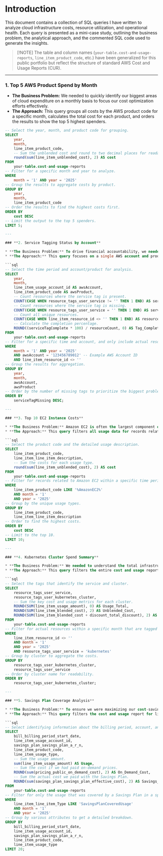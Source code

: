 # Introduction

This document contains a collection of SQL queries I have written to analyze cloud infrastructure costs, resource utilization, and operational health. Each query is presented as a mini-case study, outlining the business problem, the analytical approach, and the commented SQL code used to generate the insights.

> \[!NOTE\]
> The table and column names (`your-table.cost-and-usage-reports`, `line_item_product_code`, etc.) have been generalized for this public portfolio but reflect the structure of standard AWS Cost and Usage Reports (CUR).

---

### **1. Top 5 AWS Product Spend by Month**

* **The Business Problem:** We needed to quickly identify our biggest areas of cloud expenditure on a monthly basis to focus our cost optimization efforts effectively.
* **The Approach:** This query groups all costs by the AWS product code for a specific month, calculates the total cost for each product, and orders the results to show the top 5 highest spenders.

```sql
-- Select the year, month, and product code for grouping.
SELECT
    year,
    month,
    line_item_product_code,
    -- Sum the unblended cost and round to two decimal places for readability.
    round(sum(line_item_unblended_cost), 2) AS cost
FROM
    your-table.cost-and-usage-reports
-- Filter for a specific month and year to analyze.
WHERE
    month = '1' AND year = '2025'
-- Group the results to aggregate costs by product.
GROUP BY
    year,
    month,
    line_item_product_code
-- Order the results to find the highest costs first.
ORDER BY
    cost DESC
-- Limit the output to the top 5 spenders.
LIMIT 5;

---

### **2. Service Tagging Status by Account**

* **The Business Problem:** To drive financial accountability, we needed to track the adoption of our resource tagging policy. We needed to know what percentage of resources in a given AWS account were correctly tagged with a "service" tag.
* **The Approach:** This query focuses on a single AWS account and product. It counts the total number of resources, how many have a service tag, how many are missing one, and then calculates the completion percentage. This provides a clear, actionable metric for engineering teams.

```sql
-- Select the time period and account/product for analysis.
SELECT
    year,
    month,
    line_item_usage_account_id AS awsAccount,
    line_item_product_code AS awsProduct,
    -- Count resources where the service tag is present.
    COUNT(CASE WHEN resource_tags_user_service != '' THEN 1 END) AS serviceTagComplete,
    -- Count resources where the service tag is missing.
    COUNT(CASE WHEN resource_tags_user_service = '' THEN 1 END) AS serviceTagMissing,
    -- Count all unique resources.
    COUNT(CASE WHEN line_item_resource_id <> '' THEN 1 END) AS resourceCount,
    -- Calculate the completion percentage.
    ROUND((serviceTagComplete * 100) / resourceCount, 0) AS Tag_Complete_Percent
FROM
    your-table.cost-and-usage-reports
-- Filter for a specific time and account, and only include actual resources.
WHERE
    month = '1' AND year = '2025'
    AND awsAccount = '123456789012' -- Example AWS Account ID
    AND line_item_resource_id <> ''
-- Group the results for aggregation.
GROUP BY
    year,
    month,
    awsAccount,
    awsProduct
-- Order by the number of missing tags to prioritize the biggest problems.
ORDER BY
    serviceTagMissing DESC;

---

### **3. Top 10 EC2 Instance Costs**

* **The Business Problem:** Amazon EC2 is often the largest component of cloud spend. We needed to identify the specific types of EC2 usage (e.g., instance hours, data transfer) that were contributing the most to the bill.
* **The Approach:** This query filters all usage data for records related to "AmazonEC2", groups it by the specific line item description (which describes the type of usage), and sums the cost to find the top 10 most expensive items.

```sql
-- Select the product code and the detailed usage description.
SELECT
    line_item_product_code,
    line_item_line_item_description,
    -- Sum the costs for each usage type.
    round(sum(line_item_unblended_cost), 2) AS cost
FROM
    your-table.cost-and-usage-reports
-- Filter for records related to Amazon EC2 within a specific time period.
WHERE
    line_item_product_code LIKE '%AmazonEC2%'
    AND month = '1'
    AND year = '2025'
-- Group by the unique usage types.
GROUP BY
    line_item_product_code,
    line_item_line_item_description
-- Order to find the highest costs.
ORDER BY
    cost DESC
-- Limit to the top 10.
LIMIT 10;

---

### **4. Kubernetes Cluster Spend Summary**

* **The Business Problem:** We needed to understand the total infrastructure cost associated with our Kubernetes clusters, which were identified by a specific resource tag.
* **The Approach:** This query filters the entire cost and usage report for resources that have the `resource_tags_user_service` set to 'kubernetes'. It then groups these resources by their specific cluster name (`resource_tags_user_kubernetes_cluster`) to provide a cost-per-cluster summary.

```sql
-- Select the tags that identify the service and cluster.
SELECT
    resource_tags_user_service,
    resource_tags_user_kubernetes_cluster,
    -- Sum the key cost and usage metrics for each cluster.
    ROUND(SUM(line_item_usage_amount), 0) AS Usage_Total,
    ROUND(SUM(line_item_blended_cost), 2) AS Unblended_Cost,
    ROUND(SUM(line_item_blended_cost + discount_total_discount), 2) AS Total_Cost
FROM
    your-table.cost-and-usage-reports
-- Filter for actual resources within a specific month that are tagged as 'kubernetes'.
WHERE
    line_item_resource_id <> ''
    AND month = '1'
    AND year = '2025'
    AND resource_tags_user_service = 'kubernetes'
-- Group by cluster to aggregate the costs.
GROUP BY
    resource_tags_user_kubernetes_cluster,
    resource_tags_user_service
-- Order by cluster name for readability.
ORDER BY
    resource_tags_user_kubernetes_cluster;

---

### **5. Savings Plan Coverage Analysis**

* **The Business Problem:** To ensure we were maximizing our cost-saving commitments with AWS, we needed to analyze which resources were being correctly covered by our Savings Plans.
* **The Approach:** This query filters the cost and usage report for line items specifically marked as `SavingsPlanCoveredUsage`. It then groups this data to show which accounts and product types are benefiting from the plan, comparing the on-demand cost to the effective cost paid under the plan.

```sql
-- Select identifying information about the billing period, account, and Savings Plan.
SELECT
    bill_billing_period_start_date,
    line_item_usage_account_id,
    savings_plan_savings_plan_a_r_n,
    line_item_product_code,
    line_item_usage_type,
    -- Sum the usage amount.
    sum(line_item_usage_amount) AS Usage,
    -- Sum the cost if we had paid on-demand prices.
    ROUND(sum(pricing_public_on_demand_cost), 2) AS On_Demand_Cost,
    -- Sum the actual cost we paid with the Savings Plan.
    ROUND(sum(savings_plan_savings_plan_effective_cost), 2) AS Savings_Plan_Cost
FROM
    your-table.cost-and-usage-reports
-- Filter for only the usage that was covered by a Savings Plan in a specific period.
WHERE
    line_item_line_item_Type LIKE 'SavingsPlanCoveredUsage'
    AND month = '1'
    AND year = '2025'
-- Group by various attributes to get a detailed breakdown.
GROUP BY
    bill_billing_period_start_date,
    line_item_usage_account_id,
    savings_plan_savings_plan_a_r_n,
    line_item_product_code,
    line_item_usage_type
LIMIT 20;